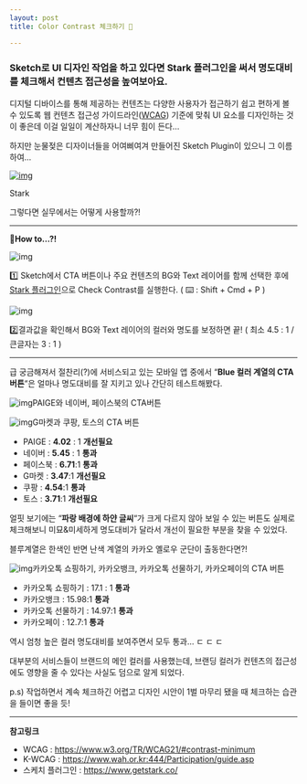 ```yaml
---
layout: post
title: Color Contrast 체크하기 🚥

---
```


### Sketch로 UI 디자인 작업을 하고 있다면 Stark 플러그인을 써서 명도대비를 체크해서 컨텐츠 접근성을 높여보아요.

디지털 디바이스를 통해 제공하는 컨텐츠는 다양한 사용자가 접근하기 쉽고 편하게 볼 수 있도록 웹 컨텐츠 접근성 가이드라인([WCAG](https://www.w3.org/TR/WCAG21/#contrast-minimum)) 기준에 맞춰 UI 요소를 디자인하는 것이 좋은데 이걸 일일이 계산하자니 너무 힘이 든다… 

하지만 눈물젖은 디자이너들을 어여삐여겨 만들어진 Sketch Plugin이 있으니 그 이름하여…

[![img](https://kimtoma.github.io/media/2020/04/stark.png?w=819)](https://www.getstark.co/?ref=kimtoma.com)

Stark

그렇다면 실무에서는 어떻게 사용할까?!

------

**🤔How to…?!**

![img](https://kimtoma.github.io/media/2020/04/01_plugin.png?w=1024)

1️⃣ Sketch에서 CTA 버튼이나 주요 컨텐츠의 BG와 Text 레이어를 함께 선택한 후에 [Stark 플러그인](https://www.getstark.co/?ref=kimtoma.com)으로 Check Contrast를 실행한다.
( ⌨️ : Shift + Cmd + P )

![img](https://kimtoma.github.io/media/2020/04/02_results.png?w=1024)

2️⃣결과값을 확인해서 BG와 Text 레이어의 컬러와 명도를 보정하면 끝!
( 최소 4.5 : 1 / 큰글자는 3 : 1 )

------

급 궁금해져서 절찬리(?)에 서비스되고 있는 모바일 앱 중에서 “**Blue 컬러 계열의 CTA 버튼**“은 얼마나 명도대비를 잘 지키고 있나 간단히 테스트해봤다.

![img](https://kimtoma.github.io/media/2020/04/02_color-contrast_cta_blue_1.png?w=999)PAIGE와 네이버, 페이스북의 CTA버튼

![img](https://kimtoma.github.io/media/2020/04/02_color-contrast_cta_blue_2.png?w=998)G마켓과 쿠팡, 토스의 CTA 버튼

- PAIGE : **4.02** : 1 **개선필요**
- 네이버 : **5.45** : 1 **통과**
- 페이스북 : **6.71**:1 **통과**
- G마켓 : **3.47**:1 **개선필요**
- 쿠팡 : **4.54**:1 **통과**
- 토스 : **3.71**:1 **개선필요**

얼핏 보기에는 “**파랑 배경에 하얀 글씨**“가 크게 다르지 않아 보일 수 있는 버튼도 실제로 체크해보니 미묘&미세하게 명도대비가 달라서 개선이 필요한 부분을 찾을 수 있었다.

블루계열은 한색인 반면 난색 계열의 카카오 옐로우 군단이 출동한다면?!

![img](https://kimtoma.github.io/media/2020/04/02_color-contrast_cta_yellow.png?w=1024)카카오톡 쇼핑하기, 카카오뱅크, 카카오톡 선물하기, 카카오페이의 CTA 버튼

- 카카오톡 쇼핑하기 : 17.1 : 1 **통과**
- 카카오뱅크 : 15.98:1 **통과**
- 카카오톡 선물하기 : 14.97:1 **통과**
- 카카오페이 : 12.7:1 **통과**

역시 엄청 높은 컬러 명도대비를 보여주면서 모두 통과… ㄷ ㄷ ㄷ 

대부분의 서비스들이 브랜드의 메인 컬러를 사용했는데, 브랜딩 컬러가 컨텐츠의 접근성에도 영향을 줄 수 있다는 사실도 덤으로 알게 되었다.

p.s) 작업하면서 계속 체크하긴 어렵고 디자인 시안이 1벌 마무리 됐을 때 체크하는 습관을 들이면 좋을 듯!

------

**참고링크**

- WCAG : https://www.w3.org/TR/WCAG21/#contrast-minimum
- K-WCAG : https://www.wah.or.kr:444/Participation/guide.asp
- 스케치 플러그인 : https://www.getstark.co/